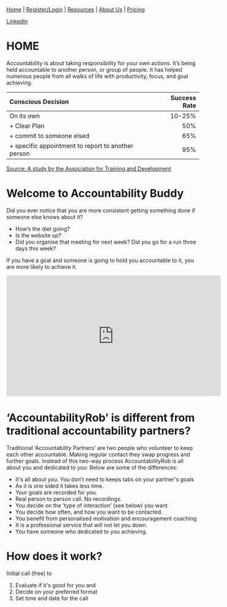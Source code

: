 

[Home](index.md) | [Register/Login](login.md) | [Resources](resources.md) | [About Us](about.md) | [Pricing](price.md)

[LinkedIn]({{site.linkedin}})

# HOME
<p>
Accountability is about taking responsibility for your own actions. It’s being held accountable to another person, or group of people. It has  helped numerous people from all walks of life with productivity, focus, and goal achieving.
<p>

| Conscious Decision      | Success Rate |
| :---        |    ----:   |
| On its own      | 10-25%       |
| + Clear Plan   | 50%        |
| + commit to someone elsed   | 65%        |
| + specific appointment to report to another person   | 95%        |
<p>

[Source: A study by the Association for Training and Development](https://www.entrepreneur.com/article/310062)
<p>
<p>

# Welcome to Accountability Buddy
Did you ever notice that you are more consistent getting something done if someone else knows about it? 
- How’s the diet going? 
- Is the website up? 
- Did you organise that meeting for next week? Did you go for a run three days this week?
<p>
If you have a goal and someone is going to hold you accountable to it, you are more likely to achieve it.


<p>

<iframe width="560" height="315" src="https://www.youtube.com/embed/7I0nUEPtVT0" title="YouTube video player" frameborder="0" allow="accelerometer; autoplay; clipboard-write; encrypted-media; gyroscope; picture-in-picture" allowfullscreen></iframe>
<p>


# ‘AccountabilityRob’ is different from traditional accountability partners?

Traditional ‘Accountability Partners’ are two people who volunteer to keep each other accountable. Making regular contact they swap progress and further goals. Instead of this two-way process AccountabilityRob is all about you and dedicated to you: Below are some of the differences:
- It's all about you. You don’t need to keeps tabs on your partner's goals
- As it is one sided it takes less time.
- Your goals are recorded for you.
- Real person to person call. No recordings.
- You decide on the ‘type of interaction’ (see below) you want 
- You decide how often, and how you want to be contacted.
- You benefit from personalised motivation and encouragement coaching
- It is a professional service that will not let you down.
- You have someone who dedicated to you achieving.


# How does it work?
Initial call (free) to 
 1. Evaluate if it's good for you and 
 2. Decide on your preferred format
 3. Set time and date for the call






